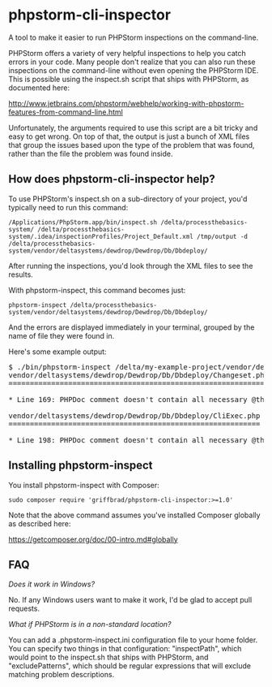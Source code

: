 phpstorm-cli-inspector
======================

A tool to make it easier to run PHPStorm inspections on the command-line.

PHPStorm offers a variety of very helpful inspections to help you catch errors
in your code.  Many people don't realize that you can also run these inspections
on the command-line without even opening the PHPStorm IDE.  This is possible
using the inspect.sh script that ships with PHPStorm, as documented here:

<http://www.jetbrains.com/phpstorm/webhelp/working-with-phpstorm-features-from-command-line.html>

Unfortunately, the arguments required to use this script are a bit tricky and
easy to get wrong.  On top of that, the output is just a bunch of XML files that
group the issues based upon the type of the problem that was found, rather than
the file the problem was found inside.


How does phpstorm-cli-inspector help?
-------------------------------------

To use PHPStorm's inspect.sh on a sub-directory of your project, you'd typically
need to run this command:

`/Applications/PhpStorm.app/bin/inspect.sh /delta/processthebasics-system/ /delta/processthebasics-system/.idea/inspectionProfiles/Project_Default.xml /tmp/output -d /delta/processthebasics-system/vendor/deltasystems/dewdrop/Dewdrop/Db/Dbdeploy/`

After running the inspections, you'd look through the XML files to see the results.

With phpstorm-inspect, this command becomes just:

`phpstorm-inspect /delta/processthebasics-system/vendor/deltasystems/dewdrop/Dewdrop/Db/Dbdeploy/`

And the errors are displayed immediately in your terminal, grouped by the name of 
file they were found in.
     
Here's some example output:

<pre>
$ ./bin/phpstorm-inspect /delta/my-example-project/vendor/deltasystems/dewdrop/Dewdrop/Db/Dbdeploy/
vendor/deltasystems/dewdrop/Dewdrop/Db/Dbdeploy/Changeset.php
=============================================================

* Line 169: PHPDoc comment doesn't contain all necessary @throws tag(s)

vendor/deltasystems/dewdrop/Dewdrop/Db/Dbdeploy/CliExec.php
===========================================================

* Line 198: PHPDoc comment doesn't contain all necessary @throws tag(s)
</pre>


Installing phpstorm-inspect
---------------------------

You install phpstorm-inspect with Composer:

`sudo composer require 'griffbrad/phpstorm-cli-inspector:>=1.0'`

Note that the above command assumes you've installed Composer globally as
described here:

<https://getcomposer.org/doc/00-intro.md#globally>


FAQ
---

*Does it work in Windows?*

No.  If any Windows users want to make it work, I'd be glad to accept pull requests.

*What if PHPStorm is in a non-standard location?*

You can add a .phpstorm-inspect.ini configuration file to your home folder.  You can
specify two things in that configuration: "inspectPath", which would point to the
inspect.sh that ships with PHPStorm, and "excludePatterns", which should be regular
expressions that will exclude matching problem descriptions.

